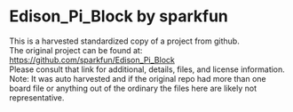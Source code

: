 
# Edison_Pi_Block by sparkfun  
This is a harvested standardized copy of a project from github.  
The original project can be found at:  
https://github.com/sparkfun/Edison_Pi_Block  
Please consult that link for additional, details, files, and license information.  
Note: It was auto harvested and if the original repo had more than one board file or anything out of the ordinary the files here are likely not representative.  
    